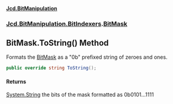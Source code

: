 #### [Jcd.BitManipulation](index.md 'index')
### [Jcd.BitManipulation.BitIndexers](Jcd.BitManipulation.BitIndexers.md 'Jcd.BitManipulation.BitIndexers').[BitMask](Jcd.BitManipulation.BitIndexers.BitMask.md 'Jcd.BitManipulation.BitIndexers.BitMask')

## BitMask.ToString() Method

Formats the [BitMask](Jcd.BitManipulation.BitIndexers.BitMask.md 'Jcd.BitManipulation.BitIndexers.BitMask') as a "0b" prefixed string of zeroes and ones.

```csharp
public override string ToString();
```

#### Returns
[System.String](https://docs.microsoft.com/en-us/dotnet/api/System.String 'System.String')
the bits of the mask formatted as 0b0101...1111